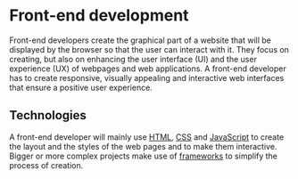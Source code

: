 # Front-end development

Front-end developers create the graphical part of a website that will be displayed by the browser so that the user can interact with it. They focus on creating, but also on enhancing the user interface (UI) and the user experience (UX) of webpages and web applications. A front-end developer has to create responsive, visually appealing and interactive web interfaces that ensure a positive user experience.

## Technologies

A front-end developer will mainly use [HTML](html.md), [CSS](css.md) and [JavaScript](javascript.md) to create the layout and the styles of the web pages and to make them interactive. Bigger or more complex projects make use of [frameworks](frameworks.md) to simplify the process of creation.